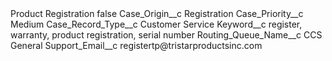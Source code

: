 <?xml version="1.0" encoding="UTF-8"?>
<CustomMetadata xmlns="http://soap.sforce.com/2006/04/metadata" xmlns:xsi="http://www.w3.org/2001/XMLSchema-instance" xmlns:xsd="http://www.w3.org/2001/XMLSchema">
    <label>Product Registration</label>
    <protected>false</protected>
    <values>
        <field>Case_Origin__c</field>
        <value xsi:type="xsd:string">Registration</value>
    </values>
    <values>
        <field>Case_Priority__c</field>
        <value xsi:type="xsd:string">Medium</value>
    </values>
    <values>
        <field>Case_Record_Type__c</field>
        <value xsi:type="xsd:string">Customer Service</value>
    </values>
    <values>
        <field>Keyword__c</field>
        <value xsi:type="xsd:string">register, warranty, product registration, serial number</value>
    </values>
    <values>
        <field>Routing_Queue_Name__c</field>
        <value xsi:type="xsd:string">CCS General</value>
    </values>
    <values>
        <field>Support_Email__c</field>
        <value xsi:type="xsd:string">registertp@tristarproductsinc.com</value>
    </values>
</CustomMetadata>
